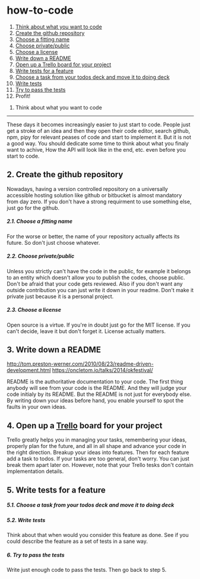 how-to-code
===========

1. [Think about what you want to code][1]
2. [Create the github repository][2]
  1. [Choose a fitting name][2.1]
  2. [Choose private/public][2.2]
  3. [Choose a license][2.3]
3. [Write down a README][3]
4. [Open up a Trello board for your project][4]
5. [Write tests for a feature][5]
  1. [Choose a task from your todos deck and move it to doing deck][5.1]
  2. [Write tests][5.2]
6. [Try to pass the tests][6]
7. Profit!


[1]: #1-think-about-what-you-want-to-code
1. Think about what you want to code
---

These days it becomes increasingly easier to just start to code. People just get a stroke of an idea and then they open their code editor, search github, npm, pipy for relevant peases of code and start to implement it. But it is not a good way. You should dedicate some time to think about what you finaly want to achive, How the API will look like in the end, etc. even before you start to code.

[2]: #2-create-the-github-repository
2. Create the github repository
---

Nowadays, having a version controlled repository on a universally accessible hosting solution like github or bitbucket is almost mandatory from day zero. If you don't have a strong requirment to use something else, just go for the github.

[2.1]: #21-choose-a-fitting-name
##### 2.1. Choose a fitting name
For the worse or better, the name of your repository actually affects its future. So don't just choose whatever.

[2.2]: #22-choose-privatepublic
##### 2.2. Choose private/public
Unless you strictly can't have the code in the public, for example it belongs to an entity which doesn't allow you to publish the codes, choose public. Don't be afraid that your code gets reviewed. Also if you don't want any outside contribution you can just write it down in your readme. Don't make it private just because it is a personal project.

[2.3]: #23-choose-a-license
##### 2.3. Choose a license
Open source is a virtue. If you're in doubt just go for the MIT license. If you can't decide, leave it but don't forget it. License actually matters.

[3]: #3-write-down-a-readme
3. Write down a README
---

http://tom.preston-werner.com/2010/08/23/readme-driven-development.html
https://oncletom.io/talks/2014/okfestival/

README is the authoritative documentation to your code. The first thing anybody will see from your code is the README. And they will judge your code initialy by its README. But the README is not just for everybody else. By writing down your ideas before hand, you enable yourself to spot the faults in your own ideas.

[4]: #4-open-up-a-trello-board-for-your-project
4. Open up a [Trello](https://trello.com/) board for your project
---

Trello greatly helps you in managing your tasks, remembering your ideas, properly plan for the future, and all in all shape and advance your code in the right direction. Breakup your ideas into features. Then for each feature add a task to todos. If your tasks are too general, don't worry. You can just break them apart later on. However, note that your Trello tesks don't contain implementation details.

[5]: #5-write-tests-for-a-feature
5. Write tests for a feature
---

[5.1]: #51-choose-a-task-from-your-todos-deck-and-move-it-to-doing-deck
##### 5.1. Choose a task from your todos deck and move it to doing deck

[5.2]: #52-write-tests
##### 5.2. Write tests
Think about that when would you consider this feature as done. See if you could describe the feature as a set of tests in a sane way.

[6]: #6-try-to-pass-the-tests
##### 6. Try to pass the tests
Write just enough code to pass the tests. Then go back to step 5.

